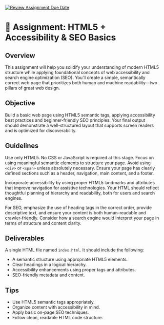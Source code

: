 [![Review Assignment Due Date](https://classroom.github.com/assets/deadline-readme-button-22041afd0340ce965d47ae6ef1cefeee28c7c493a6346c4f15d667ab976d596c.svg)](https://classroom.github.com/a/jecSxI3G)
# 📘 Assignment: HTML5 + Accessibility & SEO Basics

## Overview

This assignment will help you solidify your understanding of modern HTML5 structure while applying foundational concepts of web accessibility and search engine optimization (SEO). You’ll create a simple, semantically correct web page that prioritizes both human and machine readability—two pillars of great web design.

## Objective

Build a basic web page using HTML5 semantic tags, applying accessibility best practices and beginner-friendly SEO principles. Your final output should demonstrate a well-structured layout that supports screen readers and is optimized for discoverability.

## Guidelines

Use only HTML5. No CSS or JavaScript is required at this stage. Focus on using meaningful semantic elements to structure your page. Avoid using `<div>` or `<span>` unless absolutely necessary. Ensure your page has clearly defined sections such as a header, navigation, main content, and a footer.

Incorporate accessibility by using proper HTML5 landmarks and attributes that improve navigation for assistive technologies. Your HTML should reflect thoughtful planning of hierarchy and readability, both for users and search engines.

For SEO, emphasize the use of heading tags in the correct order, provide descriptive text, and ensure your content is both human-readable and crawler-friendly. Consider how a search engine would interpret your page in terms of structure and content clarity.

## Deliverables

A single HTML file named `index.html`. It should include the following:

* A semantic structure using appropriate HTML5 elements.
* Clear headings in a logical hierarchy.
* Accessibility enhancements using proper tags and attributes.
* SEO-friendly metadata and content.

## Tips

* Use HTML5 semantic tags appropriately.
* Organize content with accessibility in mind.
* Apply basic on-page SEO techniques.
* Follow clean, readable HTML code structure.

